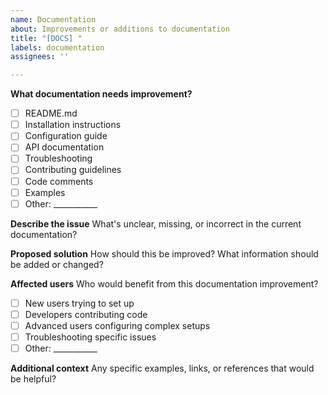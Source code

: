 ```yaml
---
name: Documentation
about: Improvements or additions to documentation
title: "[DOCS] "
labels: documentation
assignees: ''

---
```


**What documentation needs improvement?**
- [ ] README.md
- [ ] Installation instructions
- [ ] Configuration guide
- [ ] API documentation
- [ ] Troubleshooting
- [ ] Contributing guidelines
- [ ] Code comments
- [ ] Examples
- [ ] Other: ___________

**Describe the issue**
What's unclear, missing, or incorrect in the current documentation?

**Proposed solution**
How should this be improved? What information should be added or changed?

**Affected users**
Who would benefit from this documentation improvement?
- [ ] New users trying to set up
- [ ] Developers contributing code
- [ ] Advanced users configuring complex setups
- [ ] Troubleshooting specific issues
- [ ] Other: ___________

**Additional context**
Any specific examples, links, or references that would be helpful?
